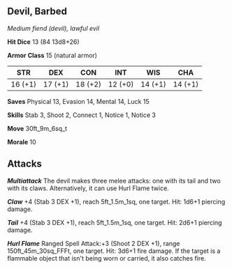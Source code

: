 ## Devil, Barbed

*Medium fiend (devil), lawful evil*

**Hit Dice** 13 (84 13d8+26)

**Armor Class** 15 (natural armor)

| STR     | DEX     | CON     | INT     | WIS     | CHA     |
|---------|---------|---------|---------|---------|---------|
| 16 (+1) | 17 (+1) | 18 (+2) | 12 (+0) | 14 (+1) | 14 (+1) |

**Saves** Physical 13, Evasion 14, Mental 14, Luck 15

**Skills** Stab 3, Shoot 2, Connect 1, Notice 1, Notice 3

**Move** 30ft\_9m\_6sq\_t

**Morale** 10

## Attacks

***Multiattack*** The devil makes three melee attacks: one with its tail and two with its claws. Alternatively, it can use Hurl Flame twice.

***Claw*** +4 (Stab 3 DEX +1), reach 5ft\_1.5m\_1sq, one target. Hit: 1d6+1 piercing damage.

***Tail*** +4 (Stab 3 DEX +1), reach 5ft\_1.5m\_1sq, one target. Hit: 2d6+1 piercing damage.

***Hurl Flame*** Ranged Spell Attack:+3 (Shoot 2 DEX +1), range 150ft\_45m\_30sq\_FFFt, one target. Hit: 3d6+1 fire damage. If the target is a flammable object that isn't being worn or carried, it also catches fire.

